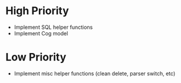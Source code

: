 # High Priority
* Implement SQL helper functions
* Implement Cog model
# Low Priority
* Implement misc helper functions (clean delete, parser switch, etc)
